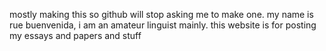 mostly making this so github will stop asking me to make one.
my name is rue buenvenida, i am an amateur linguist mainly.
this website is for posting my essays and papers and stuff
